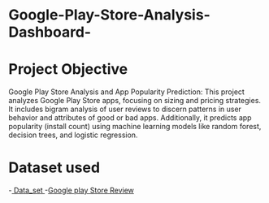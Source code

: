 # Google-Play-Store-Analysis-Dashboard-
# Project Objective
Google Play Store Analysis and App Popularity Prediction: This project analyzes Google Play Store apps, focusing on sizing and pricing strategies. It includes bigram analysis of user reviews to discern patterns in user behavior and attributes of good or bad apps. Additionally, it predicts app popularity (install count) using machine learning models like random forest, decision trees, and logistic regression. ​
# Dataset used
-<a href="https://www.kaggle.com/datasets/odins0n/top-20-play-store-app-reviews-daily-update"> Data_set </a>
-<a href="https://github.com/Kaviya-Analyst/Data-Analyst-Dashboard-/commits?author=Kaviya-Analyst">Google play Store Review</a>
